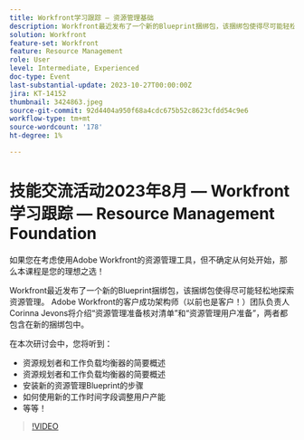 ```yaml
---
title: Workfront学习跟踪 — 资源管理基础
description: Workfront最近发布了一个新的Blueprint捆绑包，该捆绑包使得尽可能轻松地探索资源管理。   资源规划者和工作负载均衡器安装新资源管理Blueprint步骤的简要概述
solution: Workfront
feature-set: Workfront
feature: Resource Management
role: User
level: Intermediate, Experienced
doc-type: Event
last-substantial-update: 2023-10-27T00:00:00Z
jira: KT-14152
thumbnail: 3424863.jpeg
source-git-commit: 92d4404a950f68a4cdc675b52c8623cfdd54c9e6
workflow-type: tm+mt
source-wordcount: '178'
ht-degree: 1%

---
```



# 技能交流活动2023年8月 — Workfront学习跟踪 — Resource Management Foundation

如果您在考虑使用Adobe Workfront的资源管理工具，但不确定从何处开始，那么本课程是您的理想之选！

Workfront最近发布了一个新的Blueprint捆绑包，该捆绑包使得尽可能轻松地探索资源管理。 Adobe Workfront的客户成功架构师（以前也是客户！）团队负责人Corinna Jevons将介绍“资源管理准备核对清单”和“资源管理用户准备”，两者都包含在新的捆绑包中。

在本次研讨会中，您将听到：

* 资源规划者和工作负载均衡器的简要概述
* 资源规划者和工作负载均衡器的简要概述
* 安装新的资源管理Blueprint的步骤
* 如何使用新的工作时间字段调整用户产能
* 等等！

>[!VIDEO](https://video.tv.adobe.com/v/3424863/?learn=on)
